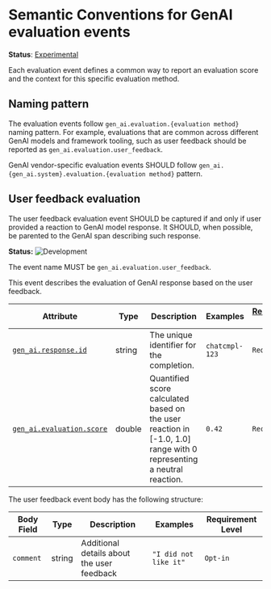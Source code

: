
<!--- Hugo front matter used to generate the website version of this page:
linkTitle: Generative AI evaluation events
--->

# Semantic Conventions for GenAI evaluation events

**Status**: [Experimental][DocumentStatus]

Each evaluation event defines a common way to report an evaluation score and the context for this specific evaluation method.

## Naming pattern

The evaluation events follow `gen_ai.evaluation.{evaluation method}` naming pattern.
For example, evaluations that are common across different GenAI models and framework tooling, such as user feedback should be reported as `gen_ai.evaluation.user_feedback`.

GenAI vendor-specific evaluation events SHOULD follow `gen_ai.{gen_ai.system}.evaluation.{evaluation method}` pattern.

## User feedback evaluation

The user feedback evaluation event SHOULD be captured if and only if user provided a reaction to GenAI model response.
It SHOULD, when possible, be parented to the GenAI span describing such response.

<!-- semconv event.gen_ai.evaluation.user_feedback -->
<!-- NOTE: THIS TEXT IS AUTOGENERATED. DO NOT EDIT BY HAND. -->
<!-- see templates/registry/markdown/snippet.md.j2 -->
<!-- prettier-ignore-start -->
<!-- markdownlint-capture -->
<!-- markdownlint-disable -->

**Status:** ![Development](https://img.shields.io/badge/-development-blue)

The event name MUST be `gen_ai.evaluation.user_feedback`.

This event describes the evaluation of GenAI response based on the user feedback.

| Attribute  | Type | Description  | Examples  | [Requirement Level](https://opentelemetry.io/docs/specs/semconv/general/attribute-requirement-level/) | Stability |
|---|---|---|---|---|---|
| [`gen_ai.response.id`](/docs/attributes-registry/gen-ai.md) | string | The unique identifier for the completion. | `chatcmpl-123` | `Required` | ![Development](https://img.shields.io/badge/-development-blue) |
| [`gen_ai.evaluation.score`](/docs/attributes-registry/gen-ai.md) | double | Quantified score calculated based on the user reaction in [-1.0, 1.0] range with 0 representing a neutral reaction. | `0.42` | `Recommended` | ![Development](https://img.shields.io/badge/-development-blue) |

<!-- markdownlint-restore -->
<!-- prettier-ignore-end -->
<!-- END AUTOGENERATED TEXT -->
<!-- endsemconv -->

The user feedback event body has the following structure:

| Body Field | Type | Description | Examples | Requirement Level |
|---|---|---|---|---|
| `comment` | string | Additional details about the user feedback | `"I did not like it"` | `Opt-in` |

[DocumentStatus]: https://opentelemetry.io/docs/specs/otel/document-status
